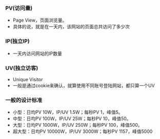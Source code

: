 ### PV(访问量)
- Page View，页面浏览量。
- 具体的说，就是在一天内，该网站的页面总共访问了多少次

### IP(独立IP)
- 一天内访问网站的IP数量

### UV(独立访客)
- Unique Visitor
- 一般是通过cookie来确认，就算使用不同账号登陆网站，都只算一个UV

### 一般的设计标准
- 小型：日均PV 10W，IP/UV 1.5W；每秒PV 1，峰值5。
- 中型：日均PV 100W，IP/UV 25W；每秒PV 10，峰值50。
- 大型：日均PV 1000W，IP/UV 250W；每秒PV 100，峰值500。
- 超大型：日均PV 10000W，IP/UV 3000W；每秒PV 1157，峰值5000
